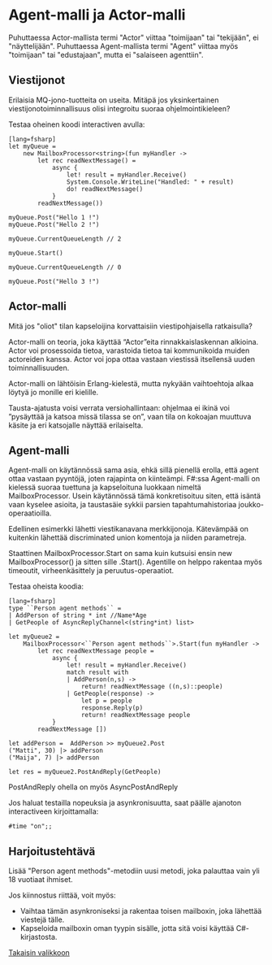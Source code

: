 # Agent-malli ja Actor-malli #

Puhuttaessa Actor-mallista termi "Actor" viittaa "toimijaan" tai "tekijään", ei "näyttelijään". Puhuttaessa Agent-mallista termi "Agent" viittaa myös "toimijaan" tai "edustajaan", mutta ei "salaiseen agenttiin".

## Viestijonot ##

Erilaisia MQ-jono-tuotteita on useita. Mitäpä jos yksinkertainen viestijonotoiminnallisuus olisi integroitu suoraa ohjelmointikieleen?

Testaa oheinen koodi interactiven avulla:

    [lang=fsharp]
    let myQueue = 
	    new MailboxProcessor<string>(fun myHandler -> 
	        let rec readNextMessage() =
	            async {
	                let! result = myHandler.Receive()
	                System.Console.WriteLine("Handled: " + result)
	                do! readNextMessage()
	            }
	        readNextMessage())

	myQueue.Post("Hello 1 !")
	myQueue.Post("Hello 2 !")
	
	myQueue.CurrentQueueLength // 2
	
	myQueue.Start()
	
	myQueue.CurrentQueueLength // 0
	
	myQueue.Post("Hello 3 !")


## Actor-malli ##

Mitä jos "oliot" tilan kapseloijina korvattaisiin viestipohjaisella ratkaisulla?

Actor-malli on teoria, joka käyttää “Actor”eita rinnakkaislaskennan alkioina. Actor voi prosessoida tietoa, varastoida tietoa tai kommunikoida muiden actoreiden kanssa. Actor voi jopa ottaa vastaan viestissä itsellensä uuden toiminnallisuuden.

Actor-malli on lähtöisin Erlang-kielestä, mutta nykyään vaihtoehtoja alkaa löytyä jo monille eri kielille.

Tausta-ajatusta voisi verrata versiohallintaan: ohjelmaa ei ikinä voi ”pysäyttää ja katsoa missä tilassa se on”, vaan tila on kokoajan muuttuva käsite ja eri katsojalle näyttää erilaiselta.


## Agent-malli ##

Agent-malli on käytännössä sama asia, ehkä sillä pienellä erolla, että agent ottaa vastaan pyyntöjä, joten rajapinta on kiinteämpi. F#:ssa Agent-malli on kielessä suoraa tuettuna ja kapseloituna luokkaan nimeltä MailboxProcessor. Usein käytännössä tämä konkretisoituu siten, että isäntä vaan kyselee asioita, ja taustasäie sykkii parsien tapahtumahistoriaa joukko-operaatioilla.

Edellinen esimerkki lähetti viestikanavana merkkijonoja. Kätevämpää on kuitenkin lähettää discriminated union komentoja ja niiden parametreja.

Staattinen MailboxProcessor.Start on sama kuin kutsuisi ensin new MailboxProcessor() ja sitten sille .Start(). Agentille on helppo rakentaa myös timeoutit, virheenkäsittely ja peruutus-operaatiot.

Testaa oheista koodia:

    [lang=fsharp]
    type ``Person agent methods`` =
    | AddPerson of string * int //Name*Age
    | GetPeople of AsyncReplyChannel<(string*int) list>

    let myQueue2 = 
        MailboxProcessor<``Person agent methods``>.Start(fun myHandler -> 
            let rec readNextMessage people =
                async {
                    let! result = myHandler.Receive()
                    match result with
                    | AddPerson(n,s) ->
                        return! readNextMessage ((n,s)::people)
                    | GetPeople(response) ->
                        let p = people
                        response.Reply(p)
                        return! readNextMessage people
                }
            readNextMessage [])

    let addPerson =  AddPerson >> myQueue2.Post 
    ("Matti", 30) |> addPerson
    ("Maija", 7) |> addPerson 

    let res = myQueue2.PostAndReply(GetPeople)

PostAndReply ohella on myös AsyncPostAndReply


Jos haluat testailla nopeuksia ja asynkronisuutta, saat päälle ajanoton interactiveen kirjoittamalla:
 
    #time "on";;


## Harjoitustehtävä ##

Lisää "Person agent methods"-metodiin uusi metodi, joka palauttaa vain yli 18 vuotiaat ihmiset.

Jos kiinnostus riittää, voit myös:
- Vaihtaa tämän asynkroniseksi ja rakentaa toisen mailboxin, joka lähettää viestejä tälle.
- Kapseloida mailboxin oman tyypin sisälle, jotta sitä voisi käyttää C#-kirjastosta.

[Takaisin valikkoon](../Readme.html)
